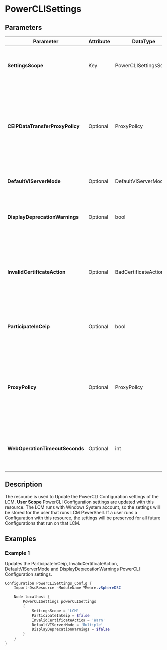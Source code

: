 # PowerCLISettings

## Parameters

| Parameter | Attribute | DataType | Description | Allowed Values |
| --- | --- | --- | --- | --- |
| **SettingsScope** | Key | PowerCLISettingsScope | Specifies the scope on which the PowerCLI Settings will be applied. |LCM|
| **CEIPDataTransferProxyPolicy** | Optional | ProxyPolicy | Specifies the proxy policy for the connection through which Customer Experience Improvement Program (CEIP) data is sent to VMware. |NoProxy, UseSystemProxy, Unset|
| **DefaultVIServerMode** | Optional | DefaultVIServerMode | Specifies the server connection mode. |Single, Multiple, Unset|
| **DisplayDeprecationWarnings** | Optional | bool | Indicates whether you want to see warnings about deprecated elements. ||
| **InvalidCertificateAction** | Optional | BadCertificateAction | Define the action to take when an attempted connection to a server fails due to a certificate error. |Ignore, Warn, Prompt, Fail, Unset|
| **ParticipateInCeip** | Optional | bool | Specifies if PowerCLI should send anonymous usage information to VMware. ||
| **ProxyPolicy** | Optional | ProxyPolicy | Specifies whether VMware PowerCLI uses a system proxy server to connect to the vCenter Server system. |NoProxy, UseSystemProxy, Unset|
| **WebOperationTimeoutSeconds** | Optional | int | Defines the timeout for Web operations. The default value is 300 sec. ||


## Description

The resource is used to Update the PowerCLI Configuration settings of the LCM. **User Scope** PowerCLI Configuration settings are updated with this resource. The LCM runs with Windows System account, so the settings will be stored for the user that runs LCM PowerShell. If a user runs a Configuration with this resource, the settings will be preserved for all future Configurations that run on that LCM.

## Examples

### Example 1

Updates the ParticipateInCeip, InvalidCertificateAction, DefaultVIServerMode and DisplayDeprecationWarnings PowerCLI Configuration settings.

````powershell
Configuration PowerCLISettings_Config {
    Import-DscResource -ModuleName VMware.vSphereDSC

    Node localhost {
        PowerCLISettings powerCLISettings
        {
            SettingsScope = 'LCM'
            ParticipateInCeip = $false
            InvalidCertificateAction = 'Warn'
            DefaultVIServerMode = 'Multiple'
            DisplayDeprecationWarnings = $false
        }
    }
}
````
